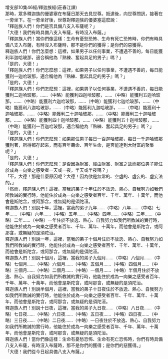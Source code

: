 增支部10集46經/釋迦族經(莊春江譯)  
那時，眾多釋迦族的優婆塞在布薩日那天去見世尊。抵達後，向世尊問訊，接著在一旁坐下。在一旁坐好後，世尊對釋迦族的優婆塞這麼說：  
「釋迦族人們！你們是否具備八支入布薩呢？」  
「大德！我們有時具備八支入布薩，有時沒入布薩。」  
「釋迦族人們！當你們像這樣：生命有憂愁恐怖、生命有死亡恐怖時，你們有時具備八支入布薩，有時沒入布薩時，那不是你們的獲得；是你們的惡獲得。  
釋迦族人們！你們怎麼想：這裡，如果男子以任何事業，不遭遇不善的，每日能獲利半迦哈玻那，適合稱他為『熟練、奮起具足的男子』嗎？」  
「是的，大德！」  
「釋迦族人們！你們怎麼想：這裡，如果男子以任何事業，不遭遇不善的，每日能獲利一迦哈玻那，適合稱他為『熟練、奮起具足的男子』嗎？」  
「是的，大德！」  
「釋迦族人們！你們怎麼想：這裡，如果男子以任何事業，不遭遇不善的，每日能獲利二迦哈玻那，……（中略）能獲利四迦哈玻那，……（中略）能獲利五迦哈玻那，……（中略）能獲利六迦哈玻那，……（中略）能獲利七迦哈玻那，……（中略）能獲利八迦哈玻那，……（中略）能獲利九迦哈玻那，……（中略）能獲利十迦哈玻那，……（中略）能獲利二十迦哈玻那，……（中略）能獲利三十迦哈玻那，……（中略）能獲利四十迦哈玻那，……（中略）能獲利五十迦哈玻那，……（中略）能獲利一百迦哈玻那，適合稱他為『熟練、奮起具足的男子』嗎？」  
「是的，大德！」  
「釋迦族人們！你們怎麼想：如果那位男子每日一百迦哈玻那，每日一千迦哈玻那獲利著，所得都存起來，而有百年壽命、百年生命，是否能達到大財富的聚集呢？」  
「是的，大德！」  
「釋迦族人們！你們怎麼想：是否因為財富、經由財富、財富之故而那位男子能住於成為一向樂之感受者一天或一夜，半天或半夜嗎？」  
「不，大德！那是什麼原因呢？大德！因為欲是無常的、空虛的、虛妄的、虛妄法的。」  
「然而，釋迦族人們！這裡，當我的弟子十年住於不放逸、熱心、自我努力如我們所教誡的實行時，他能住於成為一向樂之感受者百年、千年、萬年、十萬年，而他會是斯陀含，或阿那含，或無疑的是須陀洹。  
釋迦族人們！別說十年，這裡，當我的弟子九年……（中略）八年……（中略）七年……（中略）六年……（中略）五年……（中略）四年……（中略）三年……（中略）二年……（中略）一年住於不放逸、熱心、自我努力如我們所教誡的實行時，他能住於成為一向樂之感受者百年、千年、萬年、十萬年，而他會是斯陀含，或阿那含，或無疑的是須陀洹。  
釋迦族人們！別說一年，這裡，當我的弟子十個月住於不放逸、熱心、自我努力如我們所教誡的實行時，他能住於成為一向樂之感受者百年、千年、萬年、十萬年，而他會是斯陀含，或阿那含，或無疑的是須陀洹。  
釋迦族人們！別說十個月，這裡，當我的弟子九個月……（中略）八個月……（中略）七個月……（中略）六個月……（中略）五個月……（中略）四個月……（中略）三個月……（中略）二個月……（中略）一個月……（中略）半個月住於不放逸、熱心、自我努力如我們所教誡的實行時，他能住於成為一向樂之感受者百年、千年、萬年、十萬年，而他會是斯陀含，或阿那含，或無疑的是須陀洹。  
釋迦族人們！別說半個月，這裡，當我的弟子十日夜住於不放逸、熱心、自我努力如我們所教誡的實行時，他能住於成為一向樂之感受者百年、千年、萬年、十萬年，而他會是斯陀含，或阿那含，或無疑的是須陀洹。  
釋迦族人們！別說十日夜，這裡，當我的弟子九日夜……（中略）八日夜……（中略）七日夜……（中略）六日夜……（中略）五日夜……（中略）四日夜……（中略）三日夜……（中略）二日夜……（中略）一日夜住於不放逸、熱心、自我努力如我們所教誡的實行時，他能住於成為一向樂之感受者百年、千年、萬年、十萬年，而他會是斯陀含，或阿那含，或無疑的是須陀洹。  
釋迦族人們！當你們像這樣：生命有憂愁恐怖、生命有死亡恐怖時，你們有時具備八支入布薩，有時沒入布薩時，那不是你們的獲得；是你們的惡獲得。」  
「大德！我們從今日起具備八支入布薩。」  
  
  
